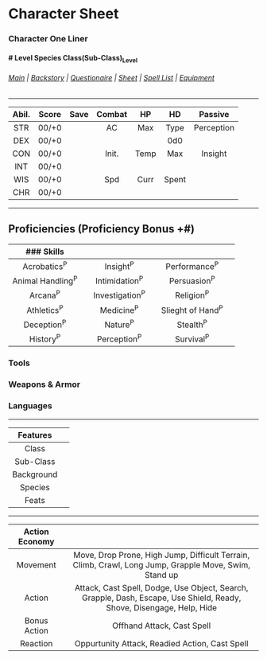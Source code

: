 # Character Sheet
### Character One Liner
#### \# Level Species Class(Sub-Class)<sub>Level</sub>
###### [Main](Character%20Main.md) | [Backstory](Character%20Backstory.md) | [Questionaire](Character%20Questionaire.md) | [Sheet](Character%20PC%20Sheet.md) | [Spell List](Character%20Spell%20List.md) | [Equipment](Character%20Equipment.md)
---

| Abil. | Score | Save | Combat | HP   | HD    | Passive    |
| :---: | :---: | :--: | :----: | :--: | :---: | :--------: |
| STR   | 00/+0 |      | AC     | Max  | Type  | Perception |  
| DEX   | 00/+0 |      |        |      | 0d0   |            |
| CON   | 00/+0 |      | Init.  | Temp | Max   | Insight    |
| INT   | 00/+0 |      |        |      |       |            |
| WIS   | 00/+0 |      | Spd    | Curr | Spent |            |
| CHR   | 00/+0 |      |        |      |       |            |

---

## Proficiencies (Proficiency Bonus +\#)

| ### Skills                  |      |                           |      |                             |       |
| :-------------------------: | :--: | :-----------------------: | :--: | :-------------------------: | :---: |
| Acrobatics<sup>P</sup>      |      | Insight<sup>P</sup>       |      | Performance<sup>P</sup>     |       |
| Animal Handling<sup>P</sup> |      | Intimidation<sup>P</sup>  |      | Persuasion<sup>P</sup>      |       |
| Arcana<sup>P</sup>          |      | Investigation<sup>P</sup> |      | Religion<sup>P</sup>        |       |
| Athletics<sup>P</sup>       |      | Medicine<sup>P</sup>      |      | Slieght of Hand<sup>P</sup> |       |
| Deception<sup>P</sup>       |      | Nature<sup>P</sup>        |      | Stealth<sup>P</sup>         |       |
| History<sup>P</sup>         |      | Perception<sup>P</sup>    |      | Survival<sup>P</sup>        |       |

### Tools

### Weapons & Armor

### Languages

---

| Features   |      |
| :--------: | :--: |
| Class      |      |
| Sub-Class  |      |
| Background |      |
| Species    |      |
| Feats      |      |

---

| Action Economy |                                                                                                                       |
| :------------: | :-------------------------------------------------------------------------------------------------------------------: |
| Movement       | Move, Drop Prone, High Jump, Difficult Terrain, Climb, Crawl, Long Jump, Grapple Move, Swim, Stand up                 |
| Action         | Attack, Cast Spell, Dodge, Use Object, Search, Grapple, Dash, Escape, Use Shield, Ready, Shove, Disengage, Help, Hide |
| Bonus Action   | Offhand Attack, Cast Spell                                                                                            |
| Reaction       | Oppurtunity Attack, Readied Action, Cast Spell                                                                        |




